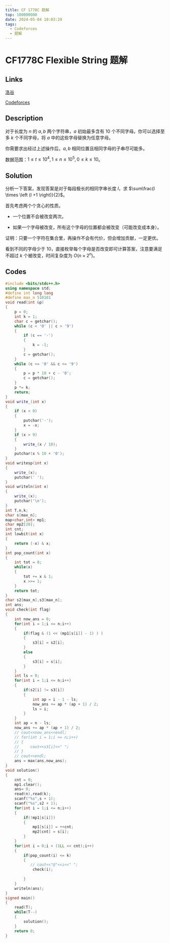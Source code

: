 ```yaml
---
title: CF 1778C 题解
top: 100000000
date: 2024-05-04 10:03:29
tags:
  - Codeforces
  - 题解
---
```

<!---->
<!--more-->

# CF1778C Flexible String 题解

## Links

[洛谷](https://www.luogu.com.cn/problem/CF1778C)

[Codeforces](https://codeforces.com/problemset/problem/1778/C)

## Description

对于长度为 $n$ 的 $a,b$ 两个字符串，$a$ 初始最多含有 $10$ 个不同字母。你可以选择至多 $k$ 个不同字母，将 $a$ 中的这些字母替换为任意字母。

你需要求出经过上述操作后，$a,b$ 相同位置且相同字母的子串尽可能多。 

数据范围：$1 \le t \le 10^4,1 \le n \le 10^5,0 \le k \le 10$。

## Solution


分析一下答案，发现答案是对于每段极长的相同字串长度 $l$，求 $\sum\frac{l \times \left (l +1 \right)}{2}$。

首先考虑两个个贪心的性质。

- 一个位置不会被改变两次。

- 如果一个字母被改变，所有这个字母的位置都会被改变（可能改变成本身）。

证明：只要一个字符在集合里，再操作不会有代价，但会增加贡献，一定更优。

看到不同的字母少于 $10$，直接枚举每个字母是否改变即可计算答案，注意要满足不超过 $k$ 个被改变，时间复杂度为 $O\left(n \times 2^{n}\right)$。


## Codes

```cpp
#include <bits/stdc++.h>
using namespace std;
#define int long long
#define max_n 510101
void read(int &p)
{
    p = 0;
    int k = 1;
    char c = getchar();
    while (c < '0' || c > '9')
    {
        if (c == '-')
        {
            k = -1;
        }
        c = getchar();
    }
    while (c >= '0' && c <= '9')
    {
        p = p * 10 + c - '0';
        c = getchar();
    }
    p *= k;
    return;
}
void write_(int x)
{
    if (x < 0)
    {
        putchar('-');
        x = -x;
    }
    if (x > 9)
    {
        write_(x / 10);
    }
    putchar(x % 10 + '0');
}
void writesp(int x)
{
    write_(x);
    putchar(' ');
}
void writeln(int x)
{
    write_(x);
    putchar('\n');
}
int T,n,k;
char s[max_n];
map<char,int> mp1;
char mp2[20];
int cnt;
int lowbit(int x)
{
    return (-x) & x;
}
int pop_count(int x)
{
    int tot = 0;
    while(x)
    {
        tot += x & 1;
        x >>= 1;
    }
    return tot;
}
char s2[max_n],s3[max_n];
int ans;
void check(int flag)
{
    int now_ans = 0;
    for(int i = 1;i <= n;i++)
    {  
        if(flag & (1 << (mp1[s[i]] - 1) ) )
        {
            s3[i] = s2[i];
        }
        else
        {
            s3[i] = s[i];
        }
    }
    int ls = 0;
    for(int i = 1;i <= n;i++)
    {
        if(s2[i] != s3[i])
        {
            int ap = i - 1 - ls;
            now_ans += ap * (ap + 1) / 2; 
            ls = i;
        }
    }
    int ap = n - ls;
    now_ans += ap * (ap + 1) / 2; 
    // cout<<now_ans<<endl;
    // for(int i = 1;i <= n;i++)
    // {
    //     cout<<s3[i]<<" ";
    // }
    // cout<<endl;
    ans = max(ans,now_ans);
}
void solution()
{
    cnt = 0;
    mp1.clear();
    ans= 0;
    read(n),read(k);
    scanf("%s",s + 1);
    scanf("%s",s2 + 1);
    for(int i = 1;i <= n;i++)
    {
        if(!mp1[s[i]])
        {
            mp1[s[i]] = ++cnt;
            mp2[cnt] = s[i];
        }
    }
    for(int i = 0;i < (1LL << cnt);i++)
    {
        if(pop_count(i) <= k)
        {
           // cout<<"@"<<i<<" ";
            check(i);
        
        }
    }
    writeln(ans);
}
signed main()
{
    read(T);
    while(T--)
    {
        solution();
    }
    return 0;
}
```
